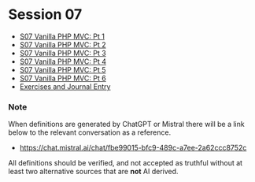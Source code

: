 # Session 07

- [S07 Vanilla PHP MVC: Pt 1](session-07/S07-Vanilla-PHP-MVC-Pt-1.md)
- [S07 Vanilla PHP MVC: Pt 2](session-07/S07-Vanilla-PHP-MVC-Pt-2.md)
- [S07 Vanilla PHP MVC: Pt 3](session-07/S07-Vanilla-PHP-MVC-Pt-3.md)
- [S07 Vanilla PHP MVC: Pt 4](session-07/S07-Vanilla-PHP-MVC-Pt-5.md)
- [S07 Vanilla PHP MVC: Pt 5](session-07/S07-Vanilla-PHP-MVC-Pt-6.md)
- [S07 Vanilla PHP MVC: Pt 6](session-07/S07-Vanilla-PHP-MVC-Pt-7.md)
- [Exercises and Journal Entry](./session-07/Session-07-Exercises-and-Journal-Entry.md)
### Note

When definitions are generated by ChatGPT or Mistral there will be a link below to the relevant conversation as a reference.

- https://chat.mistral.ai/chat/fbe99015-bfc9-489c-a7ee-2a62ccc8752c

All definitions should be verified, and not accepted as truthful without at least two alternative sources that are **not** AI derived.

